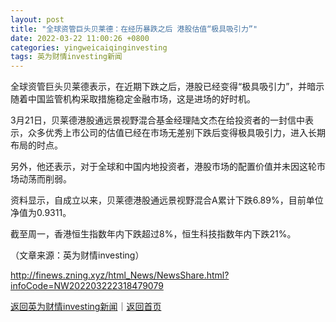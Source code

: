 ```yaml
---
layout: post
title: "全球资管巨头贝莱德：在经历暴跌之后 港股估值“极具吸引力”"
date: 2022-03-22 11:00:26 +0800
categories: yingweicaiqinginvesting
tags: 英为财情investing新闻
---
```

<p>全球资管巨头贝莱德表示，在近期下跌之后，港股已经变得“极具吸引力”，并暗示随着中国监管机构采取措施稳定金融市场，这是进场的好时机。</p>
 <p>3月21日，贝莱德港股通远景视野混合基金经理陆文杰在给投资者的一封信中表示，众多优秀上市公司的估值已经在市场无差别下跌后变得极具吸引力，进入长期布局的时点。</p>
 <p>另外，他还表示，对于全球和中国内地投资者，港股市场的配置价值并未因这轮市场动荡而削弱。</p>
 <p>资料显示，自成立以来，贝莱德港股通远景视野混合A累计下跌6.89%，目前单位净值为0.9311。</p>
 <p>截至周一，香港恒生指数年内下跌超过8%，恒生科技指数年内下跌21%。</p><p class="em_media">（文章来源：英为财情investing）</p>

<http://finews.zning.xyz/html_News/NewsShare.html?infoCode=NW202203222318479079>

[返回英为财情investing新闻](//finews.withounder.com/category/yingweicaiqinginvesting.html)｜[返回首页](//finews.withounder.com/)